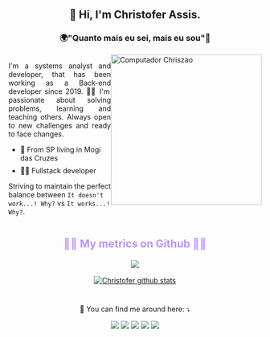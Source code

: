 <h2 align="center"> 
  👋 Hi, I'm <strong>Christofer Assis</strong>.
</h2>
  <h3 align="center">🌍"Quanto mais eu sei, mais eu sou"🧠</h3>
<div style="display: flex;">  
  <div>
    <div>
      <p style="text-align: justify;">
        I'm a systems analyst and developer, that has been working as a Back-end developer since 2019. 👨‍💻
        I'm passionate about solving problems, learning and teaching others. Always open to new challenges and ready to face changes.
      </p>
    </div>
    <div>
      <ul>
        <li style="margin-bottom: 8px">
          📍 From SP living in Mogi das Cruzes
        </li>
        <li>
          👨‍💻 Fullstack developer
        </li>
      </ul>
    </div>
    <p>
      Striving to maintain the perfect balance between <code>It doesn't work...! Why?</code> vs <code>It works...! Why?</code>.
    </p>
  </div>
  <div>
    <img style="width: 300px; min-width: 300px; max-width: 3000px;" src="https://raw.githubusercontent.com/MicaelliMedeiros/micaellimedeiros/master/image/computer-illustration.png" alt="Computador Chriszao">
  </div>
</div>

<h2 align="center" style="color: #BD93F9"> 🐱‍👤 My metrics on Github 🐱‍👤</h2>

<div style="
  display: flex; 
  flex-direction: column; 
  align-items: center; 
  gap: 16px; 
  margin: 20px 0 40px 0;
">
  <div>
    <a href="https://github.com/Chriszao">
      <img src="https://github-readme-stats.vercel.app/api/top-langs/?username=Chriszao&theme=dracula&hide_langs_below=1" />
    </a>
  </div>
  <div>
    <a href="https://github.com/Chriszao">
     <img src="https://github-readme-stats.vercel.app/api?username=Chriszao&show_icons=true&theme=dracula&line_height=27" alt="Christofer github stats"/>
    </a>
  </div>
</div>

<p align="center">
  💌 You can find me around here: ⤵️
</p>

<p align="center">
  <a href="mailto:chris.f.assis18@gmail.com" alt="Gmail">
  <img src="https://img.shields.io/badge/-Gmail-FF0000?style=flat-square&labelColor=FF0000&logo=gmail&logoColor=white&link=LINK-DO-SEU-EMAIL" /></a>

  <a href="https://www.linkedin.com/in/christofer-assis-963380149/" alt="Linkedin">
  <img src="https://img.shields.io/badge/-Linkedin-0e76a8?style=flat-square&logo=Linkedin&logoColor=white&link=LINK-DO-SEU-LINKEDIN" /></a>

  <a href="https://api.whatsapp.com/send?phone=5511993303722" alt="WhatsApp">
  <img src="https://img.shields.io/badge/-WhatsApp-25d366?style=flat-square&labelColor=25d366&logo=whatsapp&logoColor=white&link=API-DO-SEU-WHATSAPP"/></a>

  <a href="https://www.facebook.com/Christofer.Assis/" alt="Facebook">
  <img src="https://img.shields.io/badge/-Facebook-3b5998?style=flat-square&labelColor=3b5998&logo=facebook&logoColor=white&link=LINK-DO-SEU-FACEBOOK"/></a>

  <a href="https://www.instagram.com/_chriszao_/" alt="Instagram">
  <img src="https://img.shields.io/badge/-Instagram-DF0174?style=flat-square&labelColor=DF0174&logo=instagram&logoColor=white&link=LINK-DO-SEU-INSTAGRAM"/></a>
</p> 
